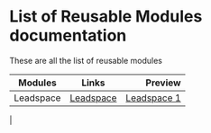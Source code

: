 # List of Reusable Modules documentation

These are all the list of reusable modules

| Modules        | Links           | Preview  |
| ------------- |:-------------:| -----:|
| Leadspace      | [Leadspace](./documentation/leadspace.md) | [Leadspace 1](https://github.com/pagevamp/outside-web-ui-kit/blob/dev/wp-content/themes/sage10/resources/images/preview/leadspace.png "Leadspace Preview")
 |
